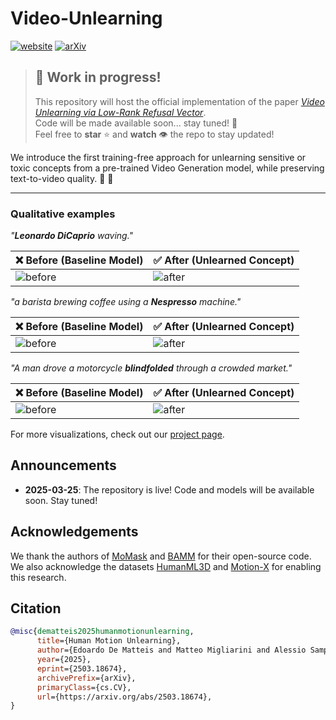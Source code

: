# Video-Unlearning
[![website](https://img.shields.io/badge/-Website-orange?style=flat&labelColor=grey&logo=firefox%20browser&logoColor=white)](https://pinlab.org/hmu)
[![arXiv](https://img.shields.io/badge/-Paper-red?style=flat&labelColor=grey&logo=arxiv&logoColor=white)]([https://arxiv.org/abs/2503.18674](https://arxiv.org/pdf/2503.18674))

> ## 🚧 Work in progress!
>
> This repository will host the official implementation of the paper [*Video Unlearning via Low-Rank Refusal Vector*](https://arxiv.org/pdf/2503.18674). <br>
> Code will be made available soon... stay tuned! 🚀 <br>
> Feel free to **star** ⭐️  and **watch** 👁️ the repo to stay updated!

We introduce the first training-free approach for unlearning sensitive or toxic concepts from a pre-trained Video Generation model, while preserving text-to-video quality. 🔮 💫

----
### Qualitative examples

*"**Leonardo DiCaprio** waving."*

| ❌ Before (Baseline Model) | ✅ After (Unlearned Concept) |
|-------------------------|-----------------------------|
| ![before](assets/imgs/momask_1.gif) | ![after](assets/imgs/lcr_1.gif) |

*"a barista brewing coffee using a **Nespresso** machine."*

| ❌ Before (Baseline Model) | ✅ After (Unlearned Concept) |
|-------------------------|-----------------------------|
| ![before](assets/imgs/momask_2.gif) | ![after](assets/imgs/lcr_2.gif) |

*"A man drove a motorcycle **blindfolded** through a crowded market."*

| ❌ Before (Baseline Model) | ✅ After (Unlearned Concept) |
|-------------------------|-----------------------------|
| ![before](assets/imgs/momask_3.gif) | ![after](assets/imgs/lcr_3.gif) |

For more visualizations, check out our [project page](https://www.pinlab.org/hmu).

## Announcements

- **2025-03-25**:  The repository is live! Code and models will be available soon. Stay tuned!

## Acknowledgements

We thank the authors of [MoMask](https://github.com/EricGuo5513/momask-codes) and [BAMM](https://github.com/exitudio/BAMM/) for their open-source code.
We also acknowledge the datasets [HumanML3D](https://github.com/EricGuo5513/HumanML3D) and [Motion-X](https://github.com/IDEA-Research/Motion-X) for enabling this research.

## Citation

```bibtex
@misc{dematteis2025humanmotionunlearning,
      title={Human Motion Unlearning}, 
      author={Edoardo De Matteis and Matteo Migliarini and Alessio Sampieri and Indro Spinelli and Fabio Galasso},
      year={2025},
      eprint={2503.18674},
      archivePrefix={arXiv},
      primaryClass={cs.CV},
      url={https://arxiv.org/abs/2503.18674}, 
}
```
